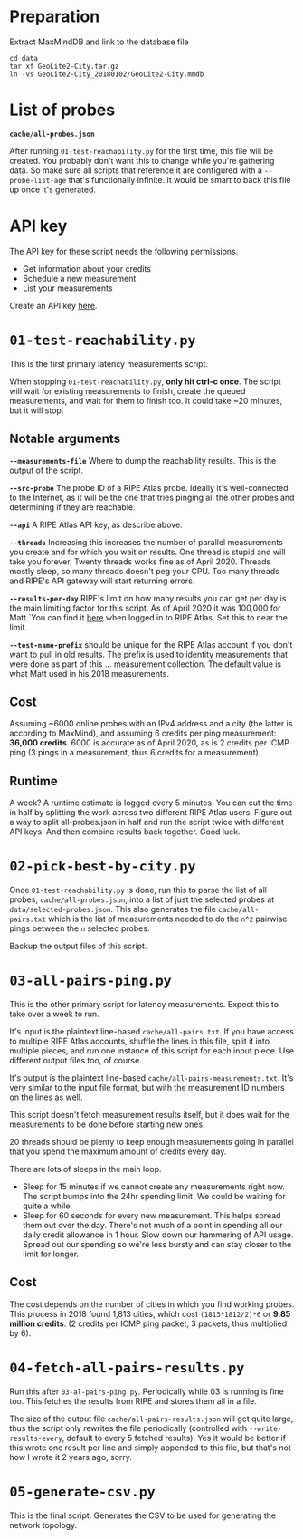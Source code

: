 # Preparation

Extract MaxMindDB and link to the database file

    cd data
    tar xf GeoLite2-City.tar.gz
    ln -vs GeoLite2-City_20180102/GeoLite2-City.mmdb

# List of probes

**`cache/all-probes.json`**

After running `01-test-reachability.py` for the first time, this file will be
created.  You probably don't want this to change while you're gathering data.
So make sure all scripts that reference it are configured with a
`--probe-list-age` that's functionally infinite. It would be smart to back this
file up once it's generated.

# API key

The API key for these script needs the following permissions.

- Get information about your credits
- Schedule a new measurement
- List your measurements

Create an API key [here](https://atlas.ripe.net/keys/).

# `01-test-reachability.py`

This is the first primary latency measurements script.

When stopping `01-test-reachability.py`, **only hit ctrl-c once**. The script
will wait for existing measurements to finish, create the queued measurements,
and wait for them to finish too. It could take ~20 minutes, but it will stop.

## Notable arguments

**`--measurements-file`**
Where to dump the reachability results. This is the output of the script.

**`--src-probe`**
The probe ID of a RIPE Atlas probe. Ideally it's well-connected to the
Internet, as it will be the one that tries pinging all the other probes and
determining if they are reachable.

**`--api`**
A RIPE Atlas API key, as describe above.

**`--threads`**
Increasing this increases the number of parallel measurements you create and
for which you wait on results. One thread is stupid and will take you forever.
Twenty threads works fine as of April 2020. Threads mostly sleep, so many
threads doesn't peg your CPU. Too many threads and RIPE's API gateway will
start returning errors.

**`--results-per-day`**
RIPE's limit on how many results you can get per day is the main limiting
factor for this script. As of April 2020 it was 100,000 for Matt.`You can find
it [here](https://atlas.ripe.net/atlas/user/) when logged in to RIPE Atlas. Set
this to near the limit.

**`--test-name-prefix`**
should be unique for the RIPE Atlas account if you don't want to pull in old
results. The prefix is used to identity measurements that were done as part of
this ... measurement collection. The default value is what Matt used in his
2018 measurements.

## Cost
Assuming ~6000 online probes with an IPv4 address and a city (the latter is
according to MaxMind), and assuming 6 credits per ping measurement: **36,000
credits**. 6000 is accurate as of April 2020, as is 2 credits per ICMP ping (3
pings in a measurement, thus 6 credits for a measurement).


## Runtime
A week? A runtime estimate is logged every 5 minutes. You can cut the time in
half by splitting the work across two different RIPE Atlas users. Figure out a
way to split all-probes.json in half and run the script twice with different
API keys. And then combine results back together. Good luck.

# `02-pick-best-by-city.py`

Once `01-test-reachability.py` is done, run this to parse the list of all
probes, `cache/all-probes.json`, into a list of just the selected probes at
`data/selected-probes.json`. This also generates the file
`cache/all-pairs.txt` which is the list of measurements needed to do the `n^2`
pairwise pings between the `n` selected probes.

Backup the output files of this script.

# `03-all-pairs-ping.py`

This is the other primary script for latency measurements. Expect this to take
over a week to run.

It's input is the plaintext line-based `cache/all-pairs.txt`. If you have
access to multiple RIPE Atlas accounts, shuffle the lines in this file, split
it into multiple pieces, and run one instance of this script for each input
piece. Use different output files too, of course.

It's output is the plaintext line-based `cache/all-pairs-measurements.txt`.
It's very similar to the input file format, but with the measurement ID numbers
on the lines as well.

This script doesn't fetch measurement results itself, but it does wait for the
measurements to be done before starting new ones.

20 threads should be plenty to keep enough measurements going in parallel that
you spend the maximum amount of credits every day.

There are lots of sleeps in the main loop.

- Sleep for 15 minutes if we cannot create any measurements right now. The
  script bumps into the 24hr spending limit. We could be waiting for quite a
  while.
- Sleep for 60 seconds for every new measurement. This helps spread them out
  over the day. There's not much of a point in spending all our daily credit
  allowance in 1 hour. Slow down our hammering of API usage. Spread out our
  spending so we're less bursty and can stay closer to the limit for longer.

## Cost

The cost depends on the number of cities in which you find working probes. This
process in 2018 found 1,813 cities, which cost `(1813*1812/2)*6` or **9.85
million credits**. (2 credits per ICMP ping packet, 3 packets, thus multiplied
by 6).

# `04-fetch-all-pairs-results.py`

Run this after `03-al-pairs-ping.py`. Periodically while 03 is running is fine
too. This fetches the results from RIPE and stores them all in a file.

The size of the output file `cache/all-pairs-results.json` will get quite
large, thus the script only rewrites the file periodically (controlled with
`--write-results-every`, default to every 5 fetched results). Yes it would be
better if this wrote one result per line and simply appended to this file, but
that's not how I wrote it 2 years ago, sorry.

# `05-generate-csv.py`

This is the final script. Generates the CSV to be used for generating the
network topology.
